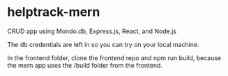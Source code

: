 # helptrack-mern
CRUD app using Mondo.db, Express.js, React, and Node.js

The db credentials are left in so you can try on your local machine.

In the frontend folder, clone the frontend repo and npm run build, because the mern app uses the /build folder from the frontend.
